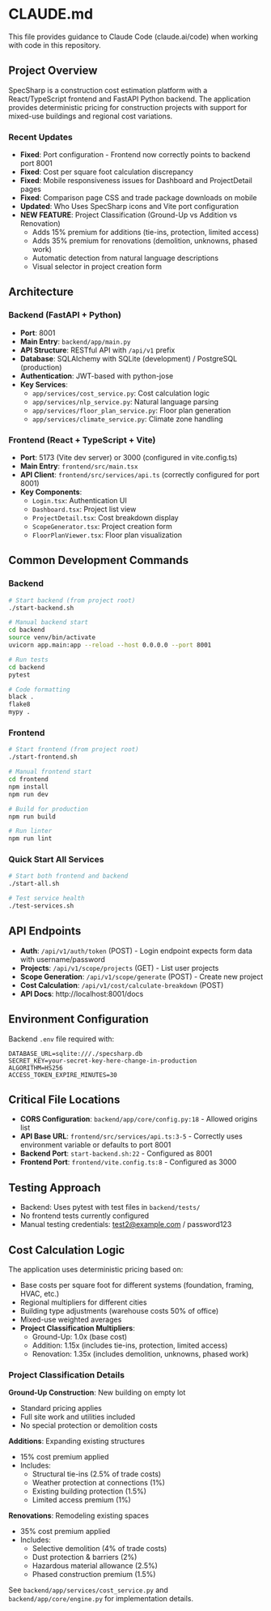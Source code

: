 # CLAUDE.md

This file provides guidance to Claude Code (claude.ai/code) when working with code in this repository.

## Project Overview

SpecSharp is a construction cost estimation platform with a React/TypeScript frontend and FastAPI Python backend. The application provides deterministic pricing for construction projects with support for mixed-use buildings and regional cost variations.

### Recent Updates
- **Fixed**: Port configuration - Frontend now correctly points to backend port 8001
- **Fixed**: Cost per square foot calculation discrepancy 
- **Fixed**: Mobile responsiveness issues for Dashboard and ProjectDetail pages
- **Fixed**: Comparison page CSS and trade package downloads on mobile
- **Updated**: Who Uses SpecSharp icons and Vite port configuration
- **NEW FEATURE**: Project Classification (Ground-Up vs Addition vs Renovation)
  - Adds 15% premium for additions (tie-ins, protection, limited access)
  - Adds 35% premium for renovations (demolition, unknowns, phased work)
  - Automatic detection from natural language descriptions
  - Visual selector in project creation form

## Architecture

### Backend (FastAPI + Python)
- **Port**: 8001
- **Main Entry**: `backend/app/main.py`
- **API Structure**: RESTful API with `/api/v1` prefix
- **Database**: SQLAlchemy with SQLite (development) / PostgreSQL (production)
- **Authentication**: JWT-based with python-jose
- **Key Services**:
  - `app/services/cost_service.py`: Cost calculation logic
  - `app/services/nlp_service.py`: Natural language parsing
  - `app/services/floor_plan_service.py`: Floor plan generation
  - `app/services/climate_service.py`: Climate zone handling

### Frontend (React + TypeScript + Vite)
- **Port**: 5173 (Vite dev server) or 3000 (configured in vite.config.ts)
- **Main Entry**: `frontend/src/main.tsx`
- **API Client**: `frontend/src/services/api.ts` (correctly configured for port 8001)
- **Key Components**:
  - `Login.tsx`: Authentication UI
  - `Dashboard.tsx`: Project list view
  - `ProjectDetail.tsx`: Cost breakdown display
  - `ScopeGenerator.tsx`: Project creation form
  - `FloorPlanViewer.tsx`: Floor plan visualization

## Common Development Commands

### Backend
```bash
# Start backend (from project root)
./start-backend.sh

# Manual backend start
cd backend
source venv/bin/activate
uvicorn app.main:app --reload --host 0.0.0.0 --port 8001

# Run tests
cd backend
pytest

# Code formatting
black .
flake8
mypy .
```

### Frontend
```bash
# Start frontend (from project root)
./start-frontend.sh

# Manual frontend start
cd frontend
npm install
npm run dev

# Build for production
npm run build

# Run linter
npm run lint
```

### Quick Start All Services
```bash
# Start both frontend and backend
./start-all.sh

# Test service health
./test-services.sh
```

## API Endpoints

- **Auth**: `/api/v1/auth/token` (POST) - Login endpoint expects form data with username/password
- **Projects**: `/api/v1/scope/projects` (GET) - List user projects
- **Scope Generation**: `/api/v1/scope/generate` (POST) - Create new project
- **Cost Calculation**: `/api/v1/cost/calculate-breakdown` (POST)
- **API Docs**: http://localhost:8001/docs

## Environment Configuration

Backend `.env` file required with:
```
DATABASE_URL=sqlite:///./specsharp.db
SECRET_KEY=your-secret-key-here-change-in-production
ALGORITHM=HS256
ACCESS_TOKEN_EXPIRE_MINUTES=30
```

## Critical File Locations

- **CORS Configuration**: `backend/app/core/config.py:18` - Allowed origins list
- **API Base URL**: `frontend/src/services/api.ts:3-5` - Correctly uses environment variable or defaults to port 8001
- **Backend Port**: `start-backend.sh:22` - Configured as 8001
- **Frontend Port**: `frontend/vite.config.ts:8` - Configured as 3000

## Testing Approach

- Backend: Uses pytest with test files in `backend/tests/`
- No frontend tests currently configured
- Manual testing credentials: test2@example.com / password123

## Cost Calculation Logic

The application uses deterministic pricing based on:
- Base costs per square foot for different systems (foundation, framing, HVAC, etc.)
- Regional multipliers for different cities
- Building type adjustments (warehouse costs 50% of office)
- Mixed-use weighted averages
- **Project Classification Multipliers**:
  - Ground-Up: 1.0x (base cost)
  - Addition: 1.15x (includes tie-ins, protection, limited access)
  - Renovation: 1.35x (includes demolition, unknowns, phased work)

### Project Classification Details

**Ground-Up Construction**: New building on empty lot
- Standard pricing applies
- Full site work and utilities included
- No special protection or demolition costs

**Additions**: Expanding existing structures
- 15% cost premium applied
- Includes:
  - Structural tie-ins (2.5% of trade costs)
  - Weather protection at connections (1%)
  - Existing building protection (1.5%)
  - Limited access premium (1%)

**Renovations**: Remodeling existing spaces
- 35% cost premium applied
- Includes:
  - Selective demolition (4% of trade costs)
  - Dust protection & barriers (2%)
  - Hazardous material allowance (2.5%)
  - Phased construction premium (1.5%)

See `backend/app/services/cost_service.py` and `backend/app/core/engine.py` for implementation details.
